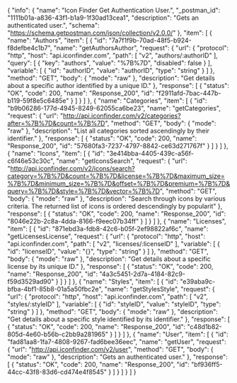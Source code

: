 {
  "info": {
    "name": "Icon Finder Get Authentication User.",
    "_postman_id": "1111b01a-a836-43f1-b1a9-1f30ad13cea1",
    "description": "Gets an authenticated user.",
    "schema": "https://schema.getpostman.com/json/collection/v2.0.0/"
  },
  "item": [
    {
      "name": "Authors",
      "item": [
        {
          "id": "7a7f1f9b-70ad-48f5-b924-f8defbe4c1b7",
          "name": "getAuthorsAuthor",
          "request": {
            "url": {
              "protocol": "http",
              "host": "api.iconfinder.com",
              "path": [
                "v2",
                "authors/:authorID"
              ],
              "query": [
                {
                  "key": "authors",
                  "value": "%7B%7D",
                  "disabled": false
                }
              ],
              "variable": [
                {
                  "id": "authorID",
                  "value": "authorID",
                  "type": "string"
                }
              ]
            },
            "method": "GET",
            "body": {
              "mode": "raw"
            },
            "description": "Get details about a specific author identified by a unique ID."
          },
          "response": [
            {
              "status": "OK",
              "code": 200,
              "name": "Response_200",
              "id": "f2911afd-7bac-447b-b119-59f8e5c6485e"
            }
          ]
        }
      ]
    },
    {
      "name": "Categories",
      "item": [
        {
          "id": "b9b06286-177d-4945-8249-62055ca6be23",
          "name": "getCategories",
          "request": {
            "url": "http://api.iconfinder.com/v2/categories?after=%7B%7D&count=%7B%7D",
            "method": "GET",
            "body": {
              "mode": "raw"
            },
            "description": "List all categories sorted ascendingly by their identifier."
          },
          "response": [
            {
              "status": "OK",
              "code": 200,
              "name": "Response_200",
              "id": "57680fa3-7237-4797-8842-ce63d271767f"
            }
          ]
        }
      ]
    },
    {
      "name": "Icons",
      "item": [
        {
          "id": "3e414bba-4405-439c-a56f-c6f46e53c30c",
          "name": "getIconsSearch",
          "request": {
            "url": "http://api.iconfinder.com/v2/icons/search?category=%7B%7D&count=%7B%7D&license=%7B%7D&maximum_size=%7B%7D&minimum_size=%7B%7D&offset=%7B%7D&premium=%7B%7D&query=%7B%7D&style=%7B%7D&vector=%7B%7D",
            "method": "GET",
            "body": {
              "mode": "raw"
            },
            "description": "Search through icons by various criteria. The returned list of icons is ordered descendingly by popularit"
          },
          "response": [
            {
              "status": "OK",
              "code": 200,
              "name": "Response_200",
              "id": "8046e22b-2c8a-4dda-8166-f9eec07b34ff"
            }
          ]
        }
      ]
    },
    {
      "name": "Licenses",
      "item": [
        {
          "id": "871ebd3a-fdb8-42c6-b05f-2ef98822af6c",
          "name": "getLicensesLicense",
          "request": {
            "url": {
              "protocol": "http",
              "host": "api.iconfinder.com",
              "path": [
                "v2",
                "licenses/:licenseID"
              ],
              "variable": [
                {
                  "id": "licenseID",
                  "value": "{}",
                  "type": "string"
                }
              ]
            },
            "method": "GET",
            "body": {
              "mode": "raw"
            },
            "description": "Get details about a specific license by its unique ID."
          },
          "response": [
            {
              "status": "OK",
              "code": 200,
              "name": "Response_200",
              "id": "4a3c5451-2d7a-4184-82c9-f59d3529ad90"
            }
          ]
        }
      ]
    },
    {
      "name": "Styles",
      "item": [
        {
          "id": "e39aba9c-bfba-4bf1-85b8-01a5a50fbc2e",
          "name": "getStylesStyle",
          "request": {
            "url": {
              "protocol": "http",
              "host": "api.iconfinder.com",
              "path": [
                "v2",
                "styles/:styleID"
              ],
              "variable": [
                {
                  "id": "styleID",
                  "value": "styleID",
                  "type": "string"
                }
              ]
            },
            "method": "GET",
            "body": {
              "mode": "raw"
            },
            "description": "Get details about a specific style identified by its identifier."
          },
          "response": [
            {
              "status": "OK",
              "code": 200,
              "name": "Response_200",
              "id": "c48d1b82-805d-4e60-b56b-c2bb9a281965"
            }
          ]
        }
      ]
    },
    {
      "name": "User",
      "item": [
        {
          "id": "fad81aa8-1fa7-4808-9267-fad6bee36eec",
          "name": "getUser",
          "request": {
            "url": "http://api.iconfinder.com/v2/user",
            "method": "GET",
            "body": {
              "mode": "raw"
            },
            "description": "Gets an authenticated user."
          },
          "response": [
            {
              "status": "OK",
              "code": 200,
              "name": "Response_200",
              "id": "bf936ff5-44cc-43f8-83d6-cd474e4f8545"
            }
          ]
        }
      ]
    }
  ]
}